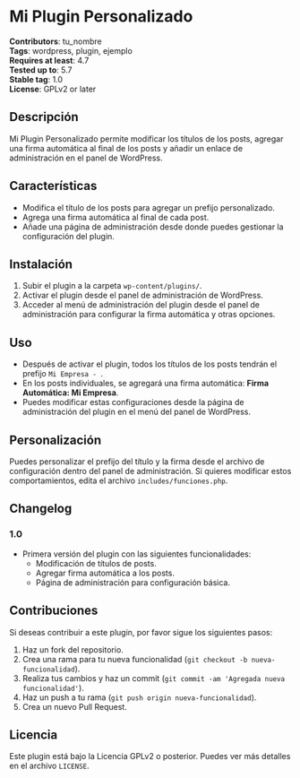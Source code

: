 # Mi Plugin Personalizado

**Contributors**: tu_nombre  
**Tags**: wordpress, plugin, ejemplo  
**Requires at least**: 4.7  
**Tested up to**: 5.7  
**Stable tag**: 1.0  
**License**: GPLv2 or later

## Descripción

Mi Plugin Personalizado permite modificar los títulos de los posts, agregar una firma automática al final de los posts y añadir un enlace de administración en el panel de WordPress.

## Características

- Modifica el título de los posts para agregar un prefijo personalizado.
- Agrega una firma automática al final de cada post.
- Añade una página de administración desde donde puedes gestionar la configuración del plugin.

## Instalación

1. Subir el plugin a la carpeta `wp-content/plugins/`.
2. Activar el plugin desde el panel de administración de WordPress.
3. Acceder al menú de administración del plugin desde el panel de administración para configurar la firma automática y otras opciones.

## Uso

- Después de activar el plugin, todos los títulos de los posts tendrán el prefijo `Mi Empresa - `.
- En los posts individuales, se agregará una firma automática: **Firma Automática: Mi Empresa**.
- Puedes modificar estas configuraciones desde la página de administración del plugin en el menú del panel de WordPress.

## Personalización

Puedes personalizar el prefijo del título y la firma desde el archivo de configuración dentro del panel de administración. Si quieres modificar estos comportamientos, edita el archivo `includes/funciones.php`.

## Changelog

### 1.0
- Primera versión del plugin con las siguientes funcionalidades:
  - Modificación de títulos de posts.
  - Agregar firma automática a los posts.
  - Página de administración para configuración básica.

## Contribuciones

Si deseas contribuir a este plugin, por favor sigue los siguientes pasos:

1. Haz un fork del repositorio.
2. Crea una rama para tu nueva funcionalidad (`git checkout -b nueva-funcionalidad`).
3. Realiza tus cambios y haz un commit (`git commit -am 'Agregada nueva funcionalidad'`).
4. Haz un push a tu rama (`git push origin nueva-funcionalidad`).
5. Crea un nuevo Pull Request.

## Licencia

Este plugin está bajo la Licencia GPLv2 o posterior. Puedes ver más detalles en el archivo `LICENSE`.

